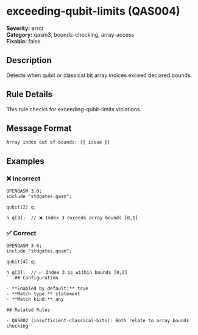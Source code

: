 # exceeding-qubit-limits (QAS004)

**Severity:** error  
**Category:** qasm3, bounds-checking, array-access  
**Fixable:** false  

## Description

Detects when qubit or classical bit array indices exceed declared bounds.

## Rule Details

This rule checks for exceeding-qubit-limits violations.

## Message Format

```
Array index out of bounds: {{ issue }}
```

## Examples

### ❌ Incorrect

```qasm
OPENQASM 3.0;
include "stdgates.qasm";

qubit[2] q;

h q[3];  // ❌ Index 3 exceeds array bounds [0,1]
```
### ✅ Correct

```qasm
OPENQASM 3.0;
include "stdgates.qasm";

qubit[4] q;

h q[3];  // ✅ Index 3 is within bounds [0,3]
```## Configuration

- **Enabled by default:** true
- **Match type:** statement
- **Match kind:** any

## Related Rules

- QAS002 (insufficient-classical-bits): Both relate to array bounds checking
